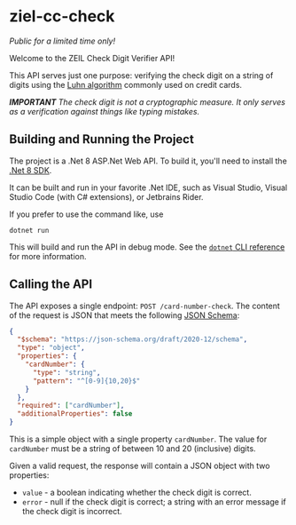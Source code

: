 # ziel-cc-check

_Public for a limited time only!_

Welcome to the ZEIL Check Digit Verifier API!

This API serves just one purpose:  verifying the check digit on a string of digits using the [Luhn algorithm](https://en.wikipedia.org/wiki/Luhn_algorithm) commonly used on credit cards.

_**IMPORTANT** The check digit is not a cryptographic measure.  It only serves as a verification against things like typing mistakes._

## Building and Running the Project

The project is a .Net 8 ASP.Net Web API.  To build it, you'll need to install the [.Net 8 SDK](https://dotnet.microsoft.com/en-us/download/dotnet/8.0).

It can be built and run in your favorite .Net IDE, such as Visual Studio, Visual Studio Code (with C# extensions), or Jetbrains Rider.

If you prefer to use the command like, use

```
dotnet run
```

This will build and run the API in debug mode.  See the [`dotnet` CLI reference](https://learn.microsoft.com/en-us/dotnet/core/tools/) for more information.

## Calling the API

The API exposes a single endpoint: `POST /card-number-check`.  The content of the request is JSON that meets the following [JSON Schema](https://json-schema.org/):

```json
{
  "$schema": "https://json-schema.org/draft/2020-12/schema",
  "type": "object",
  "properties": {
    "cardNumber": {
      "type": "string",
      "pattern": "^[0-9]{10,20}$"
    }
  },
  "required": ["cardNumber"],
  "additionalProperties": false
}
```

This is a simple object with a single property `cardNumber`.  The value for `cardNumber` must be a string of between 10 and 20 (inclusive) digits.

Given a valid request, the response will contain a JSON object with two properties:

- `value` - a boolean indicating whether the check digit is correct.
- `error` - null if the check digit is correct; a string with an error message if the check digit is incorrect.